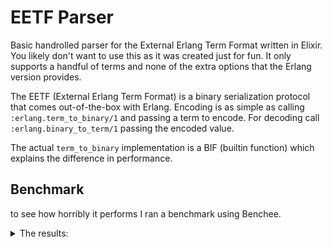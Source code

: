 # EETF Parser
Basic handrolled parser for the External Erlang Term Format written in Elixir. You likely don't want to use this as it was created just for fun. It only supports a handful of terms and none of the extra options that the Erlang version provides.

The EETF (External Erlang Term Format) is a binary serialization protocol that comes out-of-the-box with Erlang. Encoding is as simple as calling `:erlang.term_to_binary/1` and passing a term to encode. For decoding call `:erlang.binary_to_term/1` passing the encoded value.

The actual `term_to_binary` implementation is a BIF (builtin function) which explains the difference in performance.

## Benchmark
to see how horribly it performs I ran a benchmark using Benchee. 
<details>

<summary>The results:</summary>

```
##### With input atom #####
Name                 ips        average  deviation         median         99th %
builtin           4.17 M      239.56 ns   ±663.39%           0 ns         990 ns
handrolled        3.28 M      305.19 ns  ±7572.11%           0 ns         990 ns

Comparison: 
builtin           4.17 M
handrolled        3.28 M - 1.27x slower +65.63 ns

##### With input empty_list #####
Name                 ips        average  deviation         median         99th %
builtin           5.97 M      167.60 ns   ±804.25%           0 ns         990 ns
handrolled        5.36 M      186.64 ns  ±9339.09%           0 ns         990 ns

Comparison: 
builtin           5.97 M
handrolled        5.36 M - 1.11x slower +19.04 ns

##### With input int32 #####
Name                 ips        average  deviation         median         99th %
builtin           5.94 M      168.41 ns   ±802.74%           0 ns         990 ns
handrolled        5.16 M      193.85 ns ±12993.43%           0 ns         990 ns

Comparison: 
builtin           5.94 M
handrolled        5.16 M - 1.15x slower +25.44 ns

##### With input int_8 #####
Name                 ips        average  deviation         median         99th %
builtin           6.03 M      165.75 ns  ±1480.06%           0 ns         990 ns
handrolled        5.21 M      191.92 ns ±13193.42%           0 ns         990 ns

Comparison: 
builtin           6.03 M
handrolled        5.21 M - 1.16x slower +26.17 ns

##### With input map #####
Name                 ips        average  deviation         median         99th %
builtin           4.65 M      214.83 ns  ±7919.91%           0 ns         990 ns
handrolled        2.23 M      447.47 ns  ±5876.13%           0 ns         990 ns

Comparison: 
builtin           4.65 M
handrolled        2.23 M - 2.08x slower +232.64 ns

##### With input non_empty_list #####
Name                 ips        average  deviation         median         99th %
builtin           4.26 M      234.62 ns ±10145.14%           0 ns         990 ns
handrolled        1.93 M      518.00 ns  ±4600.87%           0 ns         990 ns

Comparison: 
builtin           4.26 M
handrolled        1.93 M - 2.21x slower +283.38 ns

##### With input string #####
Name                 ips        average  deviation         median         99th %
builtin           5.84 M      171.25 ns  ±1186.02%           0 ns         990 ns
handrolled        4.14 M      241.59 ns  ±9543.11%           0 ns         990 ns

Comparison: 
builtin           5.84 M
handrolled        4.14 M - 1.41x slower +70.34 ns

##### With input struct #####
Name                 ips        average  deviation         median         99th %
builtin           1.82 M        0.55 μs  ±1415.28%        0.99 μs        0.99 μs
handrolled        0.89 M        1.12 μs  ±1534.22%        0.99 μs        1.99 μs

Comparison: 
builtin           1.82 M
handrolled        0.89 M - 2.03x slower +0.57 μs
```
</details>
